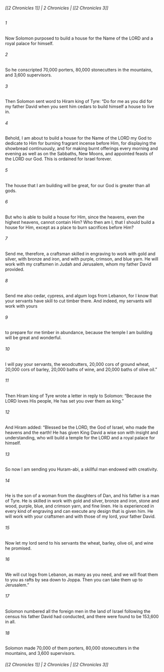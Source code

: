 ###### [[2 Chronicles 1]] | 2 Chronicles | [[2 Chronicles 3]]

###### 1
Now Solomon purposed to build a house for the Name of the LORD and a royal palace for himself.
###### 2
So he conscripted 70,000 porters, 80,000 stonecutters in the mountains, and 3,600 supervisors.
###### 3
Then Solomon sent word to Hiram king of Tyre: “Do for me as you did for my father David when you sent him cedars to build himself a house to live in.
###### 4
Behold, I am about to build a house for the Name of the LORD my God to dedicate to Him for burning fragrant incense before Him, for displaying the showbread continuously, and for making burnt offerings every morning and evening as well as on the Sabbaths, New Moons, and appointed feasts of the LORD our God. This is ordained for Israel forever.
###### 5
The house that I am building will be great, for our God is greater than all gods.
###### 6
But who is able to build a house for Him, since the heavens, even the highest heavens, cannot contain Him? Who then am I, that I should build a house for Him, except as a place to burn sacrifices before Him?
###### 7
Send me, therefore, a craftsman skilled in engraving to work with gold and silver, with bronze and iron, and with purple, crimson, and blue yarn. He will work with my craftsmen in Judah and Jerusalem, whom my father David provided.
###### 8
Send me also cedar, cypress, and algum logs from Lebanon, for I know that your servants have skill to cut timber there. And indeed, my servants will work with yours
###### 9
to prepare for me timber in abundance, because the temple I am building will be great and wonderful.
###### 10
I will pay your servants, the woodcutters, 20,000 cors of ground wheat, 20,000 cors of barley, 20,000 baths of wine, and 20,000 baths of olive oil.”
###### 11
Then Hiram king of Tyre wrote a letter in reply to Solomon: “Because the LORD loves His people, He has set you over them as king.”
###### 12
And Hiram added: “Blessed be the LORD, the God of Israel, who made the heavens and the earth! He has given King David a wise son with insight and understanding, who will build a temple for the LORD and a royal palace for himself.
###### 13
So now I am sending you Huram-abi, a skillful man endowed with creativity.
###### 14
He is the son of a woman from the daughters of Dan, and his father is a man of Tyre. He is skilled in work with gold and silver, bronze and iron, stone and wood, purple, blue, and crimson yarn, and fine linen. He is experienced in every kind of engraving and can execute any design that is given him. He will work with your craftsmen and with those of my lord, your father David.
###### 15
Now let my lord send to his servants the wheat, barley, olive oil, and wine he promised.
###### 16
We will cut logs from Lebanon, as many as you need, and we will float them to you as rafts by sea down to Joppa. Then you can take them up to Jerusalem.”
###### 17
Solomon numbered all the foreign men in the land of Israel following the census his father David had conducted, and there were found to be 153,600 in all.
###### 18
Solomon made 70,000 of them porters, 80,000 stonecutters in the mountains, and 3,600 supervisors.

###### [[2 Chronicles 1]] | 2 Chronicles | [[2 Chronicles 3]]
